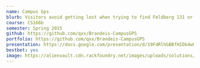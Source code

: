 ```yaml
---
name: Campus Gps
blurb: Visitors avoid getting lost when trying to find Feldberg 131 or Gzag 124
course: CS166b
semester: Spring 2015
github: https://github.com/qxx/Brandeis-CampusGPS
portfolio: https://github.com/qxx/Brandeis-CampusGPS
presentation: https://docs.google.com/presentation/d/19FdRlhGBBfHIDk4wQVIjUNTLJOSXHVl4KQO0-zmPO5k/edit?usp=sharing
bestbet: yes
image: https://alienvault.cdn.rackfoundry.net/images/uploads/solutions/mssp/mssp-managed-services-icon.png
---
```

